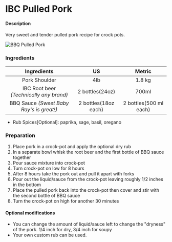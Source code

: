 IBC Pulled Pork
===============

#### Description
Very sweet and tender pulled pork recipe for crock pots.

![BBQ Pulled Pork](http://i.imgur.com/YhItOoy.jpg "IBC BBQ Pulled Pork")

### Ingredients

|Ingredients                               | US                   | Metric                 |
|:----------------------------------------:|:--------------------:|:----------------------:|
| Pork Shoulder                            | 4lb                  | 1.8 kg                 |
| IBC Root beer _(Technically any brand)_  | 2 bottles(24oz)      | 700ml                  |
| BBQ Sauce _(Sweet Baby Ray's is great!)_ | 2 bottles(18oz each) | 2 bottles(500 ml each) |

* Rub Spices[Optional]: paprika, sage, basil, oregano

### Preparation

1. Place pork in a crock-pot and apply the optional dry rub
2. In a separate bowl whisk the root beer and the first bottle of BBQ sauce together
3. Pour sauce mixture into crock-pot
4. Turn crock-pot on low for 8 hours
5. After 8 hours take the pork out and pull it apart with forks
6. Pour out the liquid/sauce from the crock-pot leaving roughly 1/2 inches in the bottom
7. Place the pulled pork back into the crock-pot then cover and stir with the second bottle of BBQ sauce
8. Turn the crock-pot on high for another 30 minutes

#### Optional modifications
* You can change the amount of liquid/sauce left to change the "dryness" of the pork. 1/4 inch for dry, 3/4 inch for soupy
* Your own custom rub can be used.